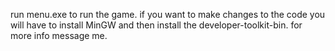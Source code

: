 run menu.exe to run the game.
if you want to make changes to the code you will have to install MinGW and then install the developer-toolkit-bin.
for more info message me.
